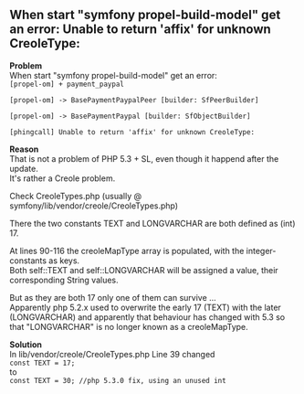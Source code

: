 When start "symfony propel-build-model" get an error: Unable to return 'affix' for unknown CreoleType:  
----------

__Problem__  
When start "symfony propel-build-model" get an error:  
<code>[propel-om] + payment_paypal  
[propel-om] -> BasePaymentPaypalPeer [builder: SfPeerBuilder]  
[propel-om] -> BasePaymentPaypal [builder: SfObjectBuilder]  
[phingcall] Unable to return 'affix' for unknown CreoleType:</code>  


__Reason__  
That is not a problem of PHP 5.3 + SL, even though it happend after the update.  
It's rather a Creole problem.  

Check CreoleTypes.php (usually @ symfony/lib/vendor/creole/CreoleTypes.php)  

There the two constants TEXT and LONGVARCHAR are both defined as (int) 17.  

At lines 90-116 the creoleMapType array is populated, with the integer-constants as keys.  
Both self::TEXT and self::LONGVARCHAR will be assigned a value, their corresponding String values.  

But as they are both 17 only one of them can survive ...  
Apparently php 5.2.x used to overwrite the early 17 (TEXT) with the later (LONGVARCHAR) and apparently that behaviour has changed with 5.3 so that   "LONGVARCHAR" is no longer known as a creoleMapType.  


__Solution__  
In lib/vendor/creole/CreoleTypes.php Line 39 changed  
<code>const TEXT = 17;</code>  
to  
<code>const TEXT = 30; //php 5.3.0 fix, using an unused int</code>  